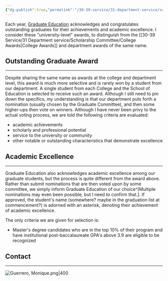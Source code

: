 ```yaml
---
{"dg-publish":true,"permalink":"/30-39-service/31-department-service/scholarship-committee/graduate-education-awards/","updated":"2025-04-25T08:26:21-07:00"}
---
```


Each year, [Graduate Education](https://grad.calpoly.edu/) acknowledges and congratulates outstanding graduates for their achievements and academic excellence. I consider these "university-level" awards, to distinguish from the [[30-39 Service/31 Department service/Scholarship Committee/College Awards\|College Awards]] and department awards of the same name.
## Outstanding Graduate Award
---

Despite sharing the same name as awards at the college and department level, this award is much more selective and is rarely won by a student from our department. A single student from each College and the School of Education is selected to receive such an award. Although I still need to pin down the specifics, my understanding is that our department puts forth a nomination (usually chosen by the Graduate Committee), and then some higher-ups then vote on winners. Although I have never been privy to the actual voting process, we are told the following criteria are evaluated:
- academic achievements
- scholarly and professional potential
- service to the university or community
- other notable or outstanding characteristics that demonstrate excellence



## Academic Excellence
---

Graduate Education also acknowledges academic excellence among our graduate students, but the process is quite different from the award above. Rather than submit nominations that are then voted upon by some committee, we simply inform Graduate Education of our choice^[Multiple nominations may even been possible, but I need to confirm that.]. If approved, the student's name (somewhere? maybe in the graduation list at commencement?) is adorned with an asterisk, denoting their achievement of academic excellence.

The only criteria we are given for selection is:
- Master's degree candidates who are in the top 10% of their program and have institutional post-baccalaureate GPA's above 3.9 are eligible to be recognized

## Contact
---


<div class="transclusion internal-embed is-loaded"><div class="markdown-embed">






![Guerrero, Monique.png|400](/img/user/90-99%20Meta/91%20Images/Headshots/Guerrero,%20Monique.png)

</div></div>

